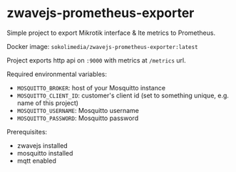 # zwavejs-prometheus-exporter

Simple project to export Mikrotik interface & lte metrics to Prometheus.

Docker image: `sokolimedia/zwavejs-prometheus-exporter:latest`

Project exports http api on `:9000` with metrics at `/metrics` url.

Required environmental variables:
 * `MOSQUITTO_BROKER`: host of your Mosquitto instance
 * `MOSQUITTO_CLIENT_ID`: customer's client id (set to something unique, e.g. name of this project)
 * `MOSQUITTO_USERNAME`: Mosquitto username
 * `MOSQUITTO_PASSWORD`: Mosquitto password

Prerequisites:
 * zwavejs installed
 * mosquitto installed
 * mqtt enabled
